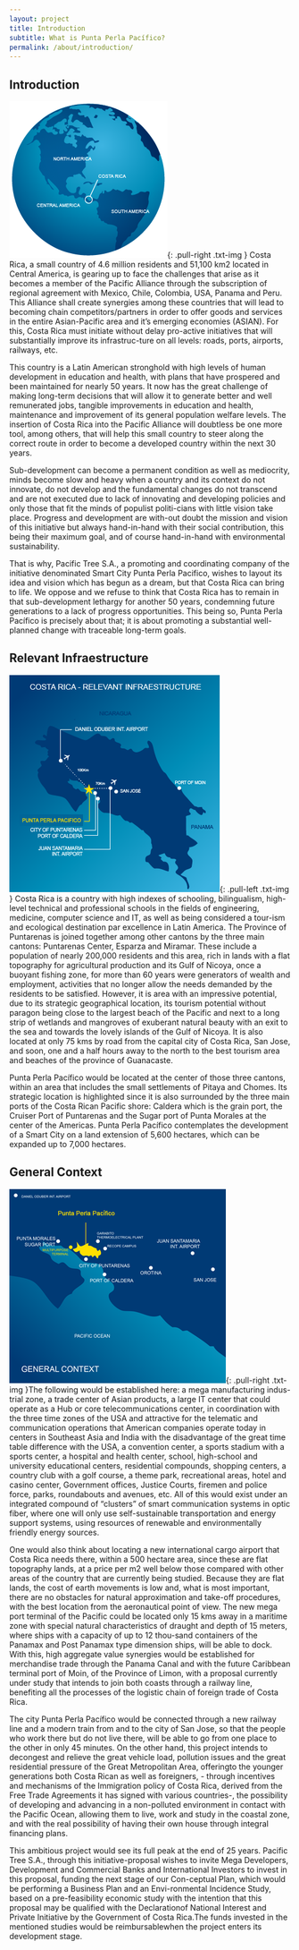 ```yaml
---
layout: project
title: Introduction
subtitle: What is Punta Perla Pacífico?
permalink: /about/introduction/
---
```

## Introduction

![Costa Rica](/images/globe.png){: .pull-right .txt-img } Costa Rica, a small country of 4.6 million residents and 51,100 km2 located in Central America, is gearing up to face the challenges that arise as it becomes a member of the Pacific Alliance through the subscription of regional agreement with Mexico, Chile, Colombia, USA, Panama and Peru. This Alliance shall create synergies among these countries that will lead to becoming chain competitors/partners in order to offer goods and services in the entire Asian-Pacific area and it’s emerging economies (ASIAN). For this, Costa Rica must initiate without delay pro-active initiatives that will substantially improve its infrastruc-ture on all levels: roads, ports, airports, railways, etc.

This country is a Latin American stronghold with high levels of human development in education and health, with plans that have prospered and been maintained for nearly 50 years.  It now has the great challenge of making long-term decisions that will allow it to generate better and well remunerated jobs, tangible improvements in education and health, maintenance and improvement of its general population welfare levels. The insertion of Costa Rica into the Pacific Alliance will doubtless be one more tool, among others, that will help this small country to steer along the correct route in order to become a developed country within the next 30 years.

Sub-development can become a permanent condition as well as mediocrity, minds become slow and heavy when a country and its context do not innovate, do not develop and the fundamental changes do not transcend and are not executed due to lack of innovating and developing policies and only those that fit the minds of populist politi-cians with little vision take place. Progress and development are with-out doubt the mission and vision of this initiative but always hand-in-hand with their social contribution, this being their maximum goal, and of course hand-in-hand with environmental sustainability.

That is why, Pacific Tree S.A., a promoting and coordinating company of the initiative denominated Smart City Punta Perla Pacifico, wishes to layout its idea and vision which has begun as a dream, but that Costa Rica can bring to life. We oppose and we refuse to think that Costa Rica has to remain in that sub-development lethargy for another 50 years, condemning future generations to a lack of progress opportunities. This being so, Punta Perla Pacífico is precisely about that; it is about promoting a substantial well-planned change with traceable long-term goals.

## Relevant Infraestructure

![Costa Rica](/images/costa-rica-intro.png){: .pull-left .txt-img } Costa Rica is a country with high indexes of schooling, bilingualism, high-level technical and professional schools in the fields of engineering, medicine, computer science and IT, as well as being considered a tour-ism and ecological destination par excellence in Latin America. The Province of Puntarenas is joined together among other cantons by the three main cantons: Puntarenas  Center, Esparza and Miramar. These include a population of nearly 200,000 residents and this area, rich in lands with a flat topography for agricultural production and its Gulf of Nicoya, once a buoyant fishing zone, for more than 60 years were generators of wealth and employment, activities that no longer allow the needs demanded by the residents to be satisfied. However, it is area with an impressive potential, due to its strategic geographical location, its tourism potential without paragon being close to the largest beach of the Pacific and next to a long strip of wetlands and mangroves of exuberant natural beauty with an exit to the sea and towards the lovely islands of the Gulf of Nicoya. It is also located at only 75 kms by road from the capital city of Costa Rica, San Jose, and soon, one and a half hours away to the north to the best tourism area and beaches of the province of Guanacaste.

Punta Perla Pacífico would be located at the center of those three cantons, within an area that includes the small settlements of Pitaya and Chomes.  Its strategic location is highlighted since it is also surrounded by the three main ports of the Costa Rican Pacific shore: Caldera which is the grain port, the Cruiser Port of Puntarenas and the Sugar port of Punta Morales at the center of the Americas. Punta Perla Pacífico contemplates the development of a Smart City on a land extension of 5,600 hectares, which can be expanded up to 7,000 hectares.

## General Context

![Costa Rica](/images/project-map.png){: .pull-right .txt-img }The following would be established here: a mega manufacturing indus-trial zone, a trade center of Asian products, a large IT center that could operate as a Hub or core telecommunications center, in coordination with the three time zones of the USA and attractive for the telematic and communication operations that American companies operate today in centers in Southeast Asia and India with the disadvantage of the great time table difference with the USA, a convention center, a sports stadium with a sports center, a hospital and health center, school, high-school and university educational centers, residential compounds, shopping centers, a country club with a golf course, a theme park, recreational areas, hotel and casino center, Government offices, Justice Courts, firemen and police force, parks, roundabouts and avenues, etc.   All of this would exist under an integrated compound of “clusters” of smart communication systems in optic fiber, where one will only use self-sustainable transportation and energy support systems, using resources of renewable and environmentally friendly energy sources.

One would also think about locating a new international cargo airport that Costa Rica needs there, within a 500 hectare area, since these are flat topography lands, at a price per m2 well below those compared with other areas of the country that are currently being studied. Because they are flat lands, the cost of earth movements is low and, what is most important, there are no obstacles for natural approximation and take-off procedures, with the best location from the aeronautical point of view. The new mega port terminal of the Pacific could be located only 15 kms away in a maritime zone with special natural characteristics of draught and depth of 15 meters, where ships with a capacity of up to 12 thou-sand containers of the Panamax and Post Panamax type dimension ships, will be able to dock. With this, high aggregate value synergies would be established for merchandise trade through the Panama Canal and with the future Caribbean terminal port of Moin, of the Province of Limon, with a proposal currently under study that intends to join both coasts through a railway line, benefiting all the processes of the logistic chain of foreign trade of Costa Rica.

The city Punta Perla Pacífico would be connected through a new railway line and a modern train from and to the city of San Jose, so that the people who work there but do not live there, will be able to go from one place to the other in only 45 minutes. On the other hand, this project intends to decongest and relieve the great vehicle load, pollution issues and the great residential pressure of the Great Metropolitan Area, offeringto the younger generations both Costa Rican as well as foreigners, - through incentives and mechanisms of the Immigration policy of Costa Rica, derived from the Free Trade Agreements it has signed with various countries-, the possibility of developing and advancing in a non-polluted environment in contact with the Pacific Ocean, allowing them to live, work and study in the coastal zone, and with the real possibility of having their own house through integral financing plans.

This ambitious project would see its full peak at the end of 25 years.  Pacific Tree S.A., through this initiative-proposal wishes to invite Mega Developers, Development and Commercial Banks and International Investors to invest in this proposal, funding the next stage of our Con-ceptual Plan, which would be performing a Business Plan and an Envi-ronmental Incidence Study, based on a pre-feasibility economic study with the intention that this proposal may be qualified with the Declarationof National Interest and Private Initiative by the Government of Costa Rica.The funds invested in the mentioned studies would be reimbursablewhen the project enters its development stage.
